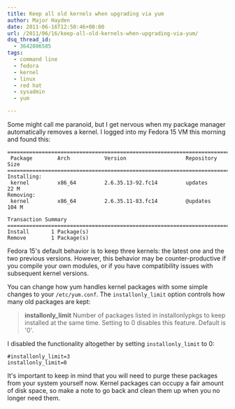 ```yaml
---
title: Keep all old kernels when upgrading via yum
author: Major Hayden
date: 2011-06-16T12:50:46+00:00
url: /2011/06/16/keep-all-old-kernels-when-upgrading-via-yum/
dsq_thread_id:
  - 3642806585
tags:
  - command line
  - fedora
  - kernel
  - linux
  - red hat
  - sysadmin
  - yum

---
```

Some might call me paranoid, but I get nervous when my package manager automatically removes a kernel. I logged into my Fedora 15 VM this morning and found this:

```
================================================================================
 Package        Arch           Version                   Repository        Size
================================================================================
Installing:
 kernel         x86_64         2.6.35.13-92.fc14         updates           22 M
Removing:
 kernel         x86_64         2.6.35.11-83.fc14         @updates         104 M

Transaction Summary
================================================================================
Install       1 Package(s)
Remove        1 Package(s)
```


Fedora 15's default behavior is to keep three kernels: the latest one and the two previous versions. However, this behavior may be counter-productive if you compile your own modules, or if you have compatibility issues with subsequent kernel versions.

You can change how yum handles kernel packages with some simple changes to your `/etc/yum.conf`. The `installonly_limit` option controls how many old packages are kept:

> **installonly_limit** Number of packages listed in installonlypkgs to keep installed at the same time. Setting to 0 disables this feature. Default is '0'.

I disabled the functionality altogether by setting `installonly_limit` to 0:

```
#installonly_limit=3
installonly_limit=0
```


It's important to keep in mind that you will need to purge these packages from your system yourself now. Kernel packages can occupy a fair amount of disk space, so make a note to go back and clean them up when you no longer need them.
